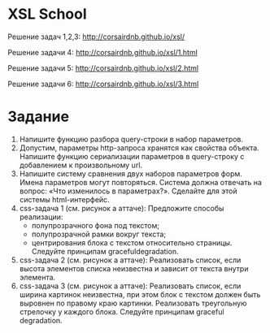 XSL School
===

Решение задач 1,2,3: http://corsairdnb.github.io/xsl/

Решение задачи 4: http://corsairdnb.github.io/xsl/1.html

Решение задачи 5: http://corsairdnb.github.io/xsl/2.html

Решение задачи 6: http://corsairdnb.github.io/xsl/3.html

Задание
=====

1. Напишите функцию разбора query-строки в набор параметров.
2. Допустим, параметры http-запроса хранятся как свойства объекта. Напишите функцию сериализации параметров в query-строку с добавлением к произвольному url.
3. Напишите систему сравнения двух наборов параметров форм. Имена параметров могут повторяться. Система должна отвечать на вопрос: «Что изменилось в параметрах?». Сделайте для этой системы html-интерфейс.
4. css-задача 1 (см. рисунок а аттаче):
Предложите способы реализации:
    * полупрозрачного фона под текстом;
    * полупрозрачной рамки вокруг текста;
    * центрирования блока с текстом относительно страницы.
Следуйте принципам gracefuldegradation.
5. css-задача 2 (см. рисунок а аттаче):
Реализовать список, если высота элементов списка неизвестна и зависит от текста внутри элемента.
6. css-задача 3 (см. рисунок а аттаче):
Реализовать список, если ширина картинок неизвестна, при этом блок с текстом должен быть выровнен по правому краю картинки.
Реализовать треугольную стрелочку у каждого блока.
Следуйте принципам graceful degradation.